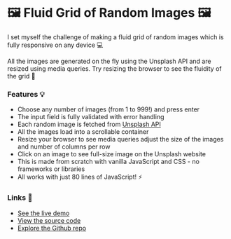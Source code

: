 # 🖼️ Fluid Grid of Random Images 🖼️

I set myself the challenge of making a fluid grid of random images which is fully responsive on any device 💻

All the images are generated on the fly using the Unsplash API and are resized using media queries. Try resizing the browser to see the fluidity of the grid 🍯

### Features 💡
- Choose any number of images (from 1 to 999!) and press enter
- The input field is fully validated  with error handling
- Each random image is fetched from [Unsplash API](https://unsplash.com/documentation)
- All the images load into a scrollable container
- Resize your browser to see media queries adjust the size of the images and number of columns per row
- Click on an image to see full-size image on the Unsplash website
- This is made from scratch with vanilla JavaScript and CSS - no frameworks or libraries
- All works with just 80 lines of JavaScript! ⚡️

### Links 🔗
- [See the live demo](https://js-fluid-grid-of-images.rjlevy.repl.co)
- [View the source code](https://repl.it/@rjlevy/js-fluid-grid-of-images)
- [Explore the Github repo](https://github.com/rolandjlevy/js-fluid-grid-of-images)
